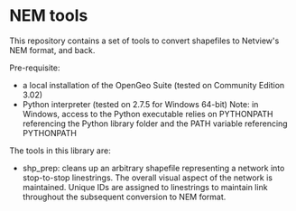 NEM tools
=========

This repository contains a set of tools to convert shapefiles to Netview's NEM format, and back.

Pre-requisite:
- a local installation of the OpenGeo Suite (tested on Community Edition 3.02)
- Python interpreter (tested on 2.7.5 for Windows 64-bit)
Note: in Windows, access to the Python executable relies on PYTHONPATH referencing the Python library folder and the PATH variable referencing PYTHONPATH

The tools in this library are:
- shp_prep: cleans up an arbitrary shapefile representing a network into stop-to-stop linestrings. 
The overall visual aspect of the network is maintained. Unique IDs are assigned to linestrings to maintain link throughout the subsequent conversion to NEM format.
